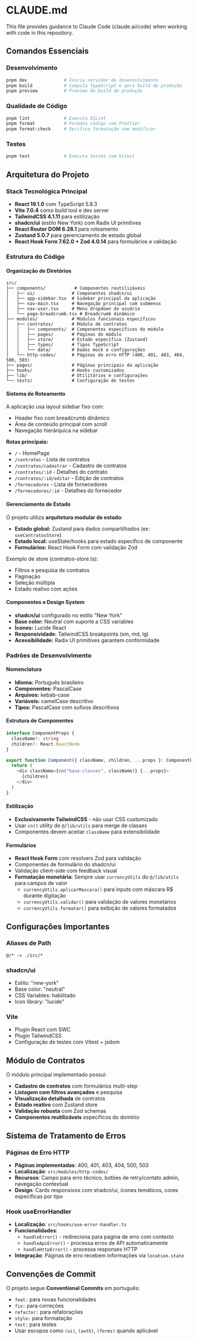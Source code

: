 # CLAUDE.md

This file provides guidance to Claude Code (claude.ai/code) when working with code in this repository.

## Comandos Essenciais

### Desenvolvimento
```bash
pnpm dev              # Inicia servidor de desenvolvimento
pnpm build            # Compila TypeScript e gera build de produção
pnpm preview          # Preview do build de produção
```

### Qualidade de Código
```bash
pnpm lint             # Executa ESLint
pnpm format           # Formata código com Prettier
pnpm format:check     # Verifica formatação sem modificar
```

### Testes
```bash
pnpm test             # Executa testes com Vitest
```

## Arquitetura do Projeto

### Stack Tecnológica Principal
- **React 19.1.0** com TypeScript 5.8.3
- **Vite 7.0.4** como build tool e dev server  
- **TailwindCSS 4.1.11** para estilização
- **shadcn/ui** (estilo New York) com Radix UI primitives
- **React Router DOM 6.28.1** para roteamento
- **Zustand 5.0.7** para gerenciamento de estado global
- **React Hook Form 7.62.0 + Zod 4.0.14** para formulários e validação

### Estrutura do Código

#### Organização de Diretórios
```
src/
├── components/           # Componentes reutilizáveis
│   ├── ui/              # Componentes shadcn/ui
│   ├── app-sidebar.tsx  # Sidebar principal da aplicação
│   ├── nav-main.tsx     # Navegação principal com submenus
│   ├── nav-user.tsx     # Menu dropdown do usuário
│   └── page-breadcrumb.tsx # Breadcrumb dinâmico
├── modules/             # Módulos funcionais específicos
│   ├── contratos/       # Módulo de contratos
│   │   ├── components/  # Componentes específicos do módulo
│   │   ├── pages/       # Páginas do módulo
│   │   ├── store/       # Estado específico (Zustand)
│   │   ├── types/       # Tipos TypeScript
│   │   └── data/        # Dados mock e configurações
│   └── http-codes/      # Páginas de erro HTTP (400, 401, 403, 404, 500, 503)
├── pages/               # Páginas principais da aplicação
├── hooks/               # Hooks customizados
├── lib/                 # Utilitários e configurações
└── tests/               # Configuração de testes
```

#### Sistema de Roteamento
A aplicação usa layout sidebar fixo com:
- Header fixo com breadcrumb dinâmico
- Área de conteúdo principal com scroll
- Navegação hierárquica na sidebar

**Rotas principais:**
- `/` - HomePage
- `/contratos` - Lista de contratos  
- `/contratos/cadastrar` - Cadastro de contratos
- `/contratos/:id` - Detalhes do contrato
- `/contratos/:id/editar` - Edição de contratos
- `/fornecedores` - Lista de fornecedores
- `/fornecedores/:id` - Detalhes do fornecedor

#### Gerenciamento de Estado
O projeto utiliza **arquitetura modular de estado**:
- **Estado global:** Zustand para dados compartilhados (ex: `useContratosStore`)
- **Estado local:** useState/hooks para estado específico de componente
- **Formulários:** React Hook Form com validação Zod

Exemplo de store (contratos-store.ts):
- Filtros e pesquisa de contratos
- Paginação
- Seleção múltipla
- Estado reativo com ações

#### Componentes e Design System
- **shadcn/ui** configurado no estilo "New York"
- **Base color:** Neutral com suporte a CSS variables
- **Ícones:** Lucide React
- **Responsividade:** TailwindCSS breakpoints (sm, md, lg)
- **Acessibilidade:** Radix UI primitives garantem conformidade

### Padrões de Desenvolvimento

#### Nomenclatura
- **Idioma:** Português brasileiro
- **Componentes:** PascalCase
- **Arquivos:** kebab-case  
- **Variáveis:** camelCase descritivo
- **Tipos:** PascalCase com sufixos descritivos

#### Estrutura de Componentes
```typescript
interface ComponentProps {
  className?: string
  children?: React.ReactNode
}

export function Component({ className, children, ...props }: ComponentProps) {
  return (
    <div className={cn("base-classes", className)} {...props}>
      {children}
    </div>
  )
}
```

#### Estilização
- **Exclusivamente TailwindCSS** - não usar CSS customizado
- Usar `cn()` utility de `@/lib/utils` para merge de classes
- Componentes devem aceitar `className` para extensibilidade

#### Formulários
- **React Hook Form** com resolvers Zod para validação
- Componentes de formulário do shadcn/ui
- Validação client-side com feedback visual
- **Formatação monetária**: Sempre usar `currencyUtils` do `@/lib/utils` para campos de valor
  - `currencyUtils.aplicarMascara()` para inputs com máscara R$ durante digitação
  - `currencyUtils.validar()` para validação de valores monetários
  - `currencyUtils.formatar()` para exibição de valores formatados

## Configurações Importantes

### Aliases de Path
```
@/* -> ./src/*
```

### shadcn/ui
- Estilo: "new-york"
- Base color: "neutral" 
- CSS Variables: habilitado
- Icon library: "lucide"

### Vite
- Plugin React com SWC
- Plugin TailwindCSS
- Configuração de testes com Vitest + jsdom

## Módulo de Contratos

O módulo principal implementado possui:
- **Cadastro de contratos** com formulários multi-step
- **Listagem com filtros avançados** e pesquisa
- **Visualização detalhada** de contratos
- **Estado reativo** com Zustand store
- **Validação robusta** com Zod schemas
- **Componentes reutilizáveis** específicos do domínio

## Sistema de Tratamento de Erros

### Páginas de Erro HTTP
- **Páginas implementadas**: 400, 401, 403, 404, 500, 503
- **Localização**: `src/modules/http-codes/`
- **Recursos**: Campo para erro técnico, botões de retry/contato admin, navegação contextual
- **Design**: Cards responsivos com shadcn/ui, ícones temáticos, cores específicas por tipo

### Hook useErrorHandler
- **Localização**: `src/hooks/use-error-handler.ts`
- **Funcionalidades**: 
  - `handleError()` - redireciona para página de erro com contexto
  - `handleApiError()` - processa erros de API automaticamente  
  - `handleHttpError()` - processa responses HTTP
- **Integração**: Páginas de erro recebem informações via `location.state`

## Convenções de Commit
O projeto segue **Conventional Commits** em português:
- `feat:` para novas funcionalidades
- `fix:` para correções
- `refactor:` para refatorações
- `style:` para formatação
- `test:` para testes
- Usar escopos como `(ui)`, `(auth)`, `(forms)` quando aplicável